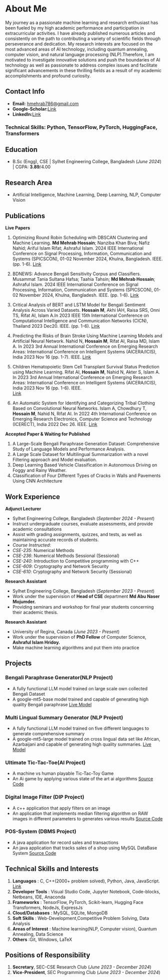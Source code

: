 # About Me

My journey as a passionate machine learning and research enthusiast has been fueled by my high academic performance and participation in extracurricular activities. I have already published numerous articles and consistently on the path to contributing a variety of scientific fields through perseverance and dedication. My research interests are focused on the most advanced areas of AI technology, including quantum annealing, computer vision, and natural language processing (NLP).Therefore, I am motivated to investigate innovative solutions and push the boundaries of AI technology as well as passionate to address complex issues and facilitate significant advancements in these thrilling fields as a result of my academic accomplishments and profound curiosity.

## Contact Info
- **Email:** hmehrab786@gmail.com
- **Google-Scholar:**[Link](https://scholar.google.com/citations?user=ivNRx64AAAAJ&hl=en)
- **LinkedIn:**[Link](https://www.linkedin.com/in/md-mehrab-hossain-645594174/)

### Technical Skills: Python, TensorFlow, PyTorch, HuggingFace, Transformers

## Education
- B.Sc (Engg), CSE | Sylhet Engineering College, Bangladesh (_June 2024_) | CGPA: **3.89**/4.00

## Research Area
- Artificial Intelligence, Machine Learning, Deep Learning, NLP, Computer Vision

## Publications

**Live Papers**
1.  Optimizing Round Robin Scheduling with DBSCAN Clustering and Machine Learning.
**Md Mehrab Hossain**; Nanziba Khan Biva; Nafiz Nahid; Ariful Islam Rifat; Ashraful Islam. 2024 IEEE International Conference on Signal Processing, Information, Communication and Systems (SPICSCON),  01-02 November 2024, Khulna, Bangladesh. IEEE. (pp. 1-6).
[Link](https://ieeexplore.ieee.org/document/10941280)

2.  BDNEWS: Advance Bengali Sensitivity Corpus and Classifiers.
Musammat Tania Sultana Hafsa; Taahia Tahsin; **Md Mehrab Hossain**; Ashraful Islam. 2024 IEEE International Conference on Signal Processing, Information, Communication and Systems (SPICSCON),  01-02 November 2024, Khulna, Bangladesh. IEEE. (pp. 1-6).
[Link](https://ieeexplore.ieee.org/document/10941231)

3.  Critical Analysis of BERT and LSTM Model for Bengali Sentiment Analysis Across Varied Datasets.
**Hossain M**, Akhi IAH, Raisa SRS, Onni TS, Rifat AI, Islam A.In 2023 IEEE 15th International
Conference on Computational Intelligence and Communication Networks (CICN), Thailand 2023 Dec20. IEEE. (pp. 1-6).
[Link](https://ieeexplore.ieee.org/abstract/document/10402353)

4.  Predicting the Risks of Brain Stroke Using Machine Learning Models and Artificial Neural Network.
Nahid N, **Hossain M**, Rifat AI, Raisa MD, Islam A. In 2023 3rd Annual International Conference on
Emerging Research Areas: International Conference on Intelligent Systems (AICERA/ICIS), India 2023
Nov 16 (pp. 1-7). IEEE. 
[Link](https://ieeexplore.ieee.org/document/10420159)

5. Children Hematopoietic Stem Cell Transplant Survival Status Prediction using Machine Learning.
Rifat AI, **Hossain M**, Nahid N, Akter S, Islam A. In 2023 3rd Annual International Conference on
Emerging Research Areas: International Conference on Intelligent Systems (AICERA/ICIS), India 2023
Nov 16 (pp. 1-6). IEEE.  
[Link](https://ieeexplore.ieee.org/abstract/document/10420035)

6.  An Automatic System for Identifying and Categorizing Tribal Clothing Based on Convolutional Neural
Networks. Islam A, Chowdhury T, **Hossain M**, Nahid N, Rifat AI. In 2022 4th International Conference
on Emerging Research Electronics, Computer Science and Technology (ICERECT), India 2022 Dec 26.
IEEE. 
[Link](https://ieeexplore.ieee.org/document/10060409)

**Accepted Paper & Waiting for Published**

1. A Large-Scale Bengali Paraphrase Generation Dataset: Comprehensive Study of
Language Models and Performance Analysis.
2. A Large Scale Dataset for Multilingual Summarization with a novel Filtering approach and Model
evaluation.
3. Deep Learning Based Vehicle Classification in Autonomous Driving on Foggy and Rainy Weather.
4. Classification of Four Different Types of Cracks in Walls and Pavements Using CNN Architecture


## Work Experience

**Adjunct Lecturer**
- Sylhet Engineering College, Bangladesh (_September 2024 - Present_)
- Instruct undergraduate courses, evaluate assessments, and provide academic consultations
- Assist with grading assignments, quizzes, and tests, as well as maintaining accurate records of students.
- *Course Instructed*:
- *CSE-235*: Numerical Methods
- *CSE-236*: Numerical Methods Sessional (Sessional)
- *CSE-240*: Introduction to Competitive programming with C++
- *CSE-609*: Cryptography and Network Security
- *CSE-610*: Cryptography and Network Security (Sessional)

**Research Assistant**
- Sylhet Engineering College, Bangladesh (_September 2023 - Present_)
- Work under the supervision of **Head of CSE** department **Md Abu Naser Mojumder.**
- Providing seminars and workshop for final year students concerning their academic thesis.

**Research Assistant**
- University of Regina, Canada (_June 2023 - Present_)
- Work under the supervision of **PhD Fellow** of Computer Science, **Ashraful Islam Hridoy.**
- Make machine learning algorithms and put them into practice

## Projects
### Bengali Paraphrase Generator(NLP Project)
- A fully functional LLM model trained on large scale own collected Bengali Dataset
- A google-mt5-base model trained and capable of generating high quality Bengali paraphrase
[Live Model](https://huggingface.co/mHossain/bangla-para-v3-500000)


### Multi Lingual Summary Generator (NLP Project)
- A fully functional LLM model trained on five different languages to generate comprehensive summary
- A google-mt5-large model trained on cross lingual data set like African, Azarbaijani and capable of generating
high quality summaries.
[Live Model](https://huggingface.co/mHossain/ml_sum_v1)

### Ultimate Tic-Tac-Toe(AI Project)
- A machine vs human playable Tic-Tac-Toy Game 
- An Ai game by applying various state of the art ai algorithms
[Source Code](https://github.com/Mehrab-Hossain/Ultimate-Tic---Tac--Toe-AI---C-/blob/main/ultimate_tic_tac_toe_final.cpp)

### Digital Image Filter (DIP Project)
- A c++ application that apply filters on an image 
- An application that implements median filtering algorithm on RAW images in different parameters to generates
various results
[Source Code](https://github.com/Mehrab-Hossain/Digital_image_processing_RAW_Image_median_filter/blob/main/testing_filter_code.cpp)

### POS-System (DBMS Project)
- A java application for record sales and transactions  
- An java application that tracks sales of a shop using MySQL DataBase System
[Source Code](https://github.com/Mehrab-Hossain/POS-System)


## Technical Skills and Interests
1. **Languages** : C, C++(2000+ problem solved), Python, Java, JavaScript. [Link](https://www.stopstalk.com/user/profile/mehrab)
2. **Developer Tools** : Visual Studio Code, Jupyter Notebook, Code-blocks, Netbeans, IDE, Anaconda
3. **Frameworks** : TensorFlow, PyTorch, Scikit-learn, Hugging Face Transformers, NodeJs, ExpressJs
4. **Cloud/Databases** : MySQL, SQLite, MongoDB
5. **Soft Skills** : Web-Development,Competitive Problem Solving, Data Analysis
6. **Areas of Interest** : Machine learning(NLP, Computer vision), Quantum Annealing, Data Science
7. **Others** :Git, Windows, LaTeX

## Positions of Responsibility
1. **Secretary**, SEC-CSE Research Club (_June 2023 - December 2024_)
2. **Vice-President**, SEC Programming Club (_June 2023 - December 2024_)

